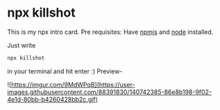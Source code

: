 # npx killshot
This is my npx intro card.
Pre requisites: Have [npmjs](www.npmjs.com) and [node](www.nodejs.org) installed. 

Just write 
```bash 
npx killshot  
```
in your terminal and hit enter :)
Preview-

![https://imgur.com/9MdWPqB](https://user-images.githubusercontent.com/88391830/140742385-86e8b198-9f02-4e1d-80bb-b4260428bb2c.gif)
